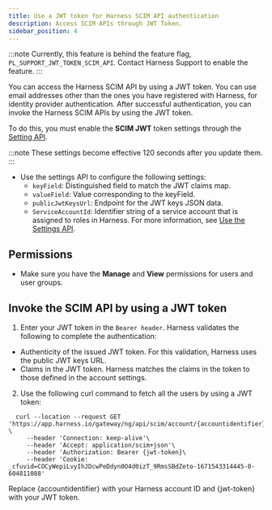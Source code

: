 ```yaml
---
title: Use a JWT token for Harness SCIM API authentication
description: Access SCIM APIs through JWT Token.
sidebar_position: 4
---
```



:::note
Currently, this feature is behind the feature flag, `PL_SUPPORT_JWT_TOKEN_SCIM_API`. Contact Harness Support to enable the feature.
:::


You can access the Harness SCIM API by using a JWT token. You can use email addresses other than the ones you have registered with Harness, for identity provider authentication. After successful authentication, you can invoke the Harness SCIM APIs by using the JWT token.

To do this, you must enable the **SCIM JWT** token settings through the [Setting API](https://apidocs.harness.io/tag/Setting).

:::note
These settings become effective 120 seconds after you update them.
:::

- Use the settings API to configure the following settings:
    - `keyField`: Distinguished field to match the JWT claims map.
    - `valueField`: Value corresponding to the keyField.
    - `publicJwtKeysUrl`: Endpoint for the JWT keys JSON data.
    - `ServiceAccountId`: Identifier string of a service account that is assigned to roles in Harness.
  For more information, see [Use the Settings API](../../Resource-Development/16_APIs/api-quickstart.md).

## Permissions
- Make sure you have the **Manage** and **View** permissions for users and user groups. 

## Invoke the SCIM API by using a JWT token
1. Enter your JWT token in the `Bearer header`.
  Harness validates the following to complete the authentication:
  - Authenticity of the issued JWT token. For this validation, Harness uses the public JWT keys URL.
  - Claims in the JWT token. Harness matches the claims in the token to those defined in the account settings.
2. Use the following curl command to fetch all the users by using a JWT token: 
   
   
   
```
  curl --location --request GET 'https://app.harness.io/gateway/ng/api/scim/account/{accountidentifier}/Users' \
     --header 'Connection: keep-alive'\
     --header 'Accept: application/scim+json'\
     --header 'Authorization: Bearer {jwt-token}\
     --header 'Cookie: _cfuvid=COCyWepiLvyIhJDcwPeDdyn0O4d0izT_9RmsSBdZeto-1671543314445-0-604811088'
```
   
   Replace {accountidentifier} with your Harness account ID and {jwt-token} with your JWT token.



